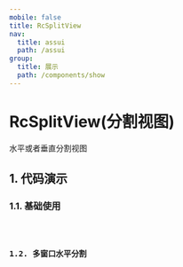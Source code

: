 ```yaml
---
mobile: false
title: RcSplitView
nav:
  title: assui
  path: /assui
group:
  title: 展示
  path: /components/show
---
```


# RcSplitView(分割视图)
水平或者垂直分割视图

## 1. 代码演示
### 1.1. 基础使用

<code hideActions='["CSB", "EXTERNAL"]' src="./demo/Demo1.tsx" />

### 1.2. 多窗口水平分割

<code hideActions='["CSB", "EXTERNAL"]' src="./demo/Demo2.tsx" />

<API></API>